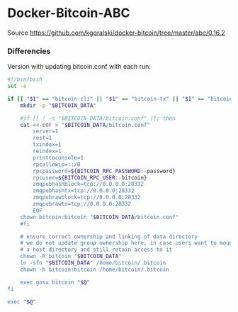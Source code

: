 # Docker-Bitcoin-ABC
Source https://github.com/kgoralski/docker-bitcoin/tree/master/abc/0.16.2

### Differencies

Version with updating bitcoin.conf with each run: 

```bash
#!/bin/bash
set -e

if [[ "$1" == "bitcoin-cli" || "$1" == "bitcoin-tx" || "$1" == "bitcoind" || "$1" == "test_bitcoin" ]]; then
	mkdir -p "$BITCOIN_DATA"

	#if [[ ! -s "$BITCOIN_DATA/bitcoin.conf" ]]; then
	cat <<-EOF > "$BITCOIN_DATA/bitcoin.conf"
		server=1
		rest=1
		txindex=1
		reindex=1
		printtoconsole=1
		rpcallowip=::/0
		rpcpassword=${BITCOIN_RPC_PASSWORD:-password}
		rpcuser=${BITCOIN_RPC_USER:-bitcoin}
		zmqpubhashblock=tcp://0.0.0.0:28332
		zmqpubhashtx=tcp://0.0.0.0:28332
		zmqpubrawblock=tcp://0.0.0.0:28332
		zmqpubrawtx=tcp://0.0.0.0:28332
		EOF
	chown bitcoin:bitcoin "$BITCOIN_DATA/bitcoin.conf"
	#fi

	# ensure correct ownership and linking of data directory
	# we do not update group ownership here, in case users want to mount
	# a host directory and still retain access to it
	chown -R bitcoin "$BITCOIN_DATA"
	ln -sfn "$BITCOIN_DATA" /home/bitcoin/.bitcoin
	chown -h bitcoin:bitcoin /home/bitcoin/.bitcoin

	exec gosu bitcoin "$@"
fi

exec "$@"

```
